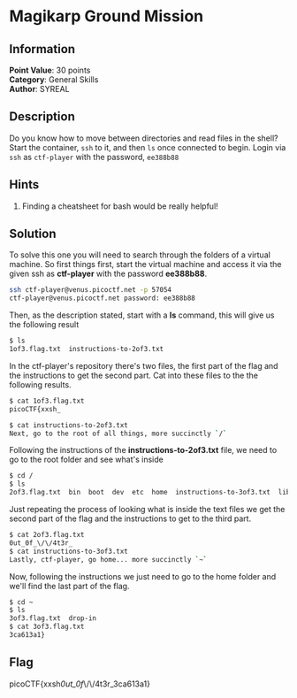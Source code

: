 # Magikarp Ground Mission

## Information

**Point Value**: 30 points  
**Category**: General Skills  
**Author**: SYREAL

## Description

Do you know how to move between directories and read files in the shell? Start the container, `ssh` to it, and then `ls` once connected to begin. Login via `ssh` as `ctf-player` with the password, `ee388b88`

## Hints

1. Finding a cheatsheet for bash would be really helpful!

## Solution

To solve this one you will need to search through the folders of a virtual machine. So first things first, start the virtual machine and access it via the given ssh as **ctf-player** with the password **ee388b88**.

```sh
ssh ctf-player@venus.picoctf.net -p 57054
ctf-player@venus.picoctf.net password: ee388b88
```

Then, as the description stated, start with a **ls** command, this will give us the following result

```sh
$ ls
1of3.flag.txt  instructions-to-2of3.txt
```

In the ctf-player's repository there's two files, the first part of the flag and the instructions to get the second part. Cat into these files to the the following results.

```sh
$ cat 1of3.flag.txt
picoCTF{xxsh_

$ cat instructions-to-2of3.txt
Next, go to the root of all things, more succinctly `/`
```

Following the instructions of the **instructions-to-2of3.txt** file, we need to go to the root folder and see what's inside

```sh
$ cd /
$ ls
2of3.flag.txt  bin  boot  dev  etc  home  instructions-to-3of3.txt  lib  lib64  media  mnt  opt  proc  root  run  sbin  srv  sys  tmp  usr  var
```

Just repeating the process of looking what is inside the text files we get the second part of the flag and the instructions to get to the third part.

```sh
$ cat 2of3.flag.txt
0ut_0f_\/\/4t3r_
$ cat instructions-to-3of3.txt
Lastly, ctf-player, go home... more succinctly `~`
```

Now, following the instructions we just need to go to the home folder and we'll find the last part of the flag.

```sh
$ cd ~
$ ls
3of3.flag.txt  drop-in
$ cat 3of3.flag.txt
3ca613a1}
```

## Flag

picoCTF{xxsh*0ut_0f*\\/\\/4t3r_3ca613a1}
